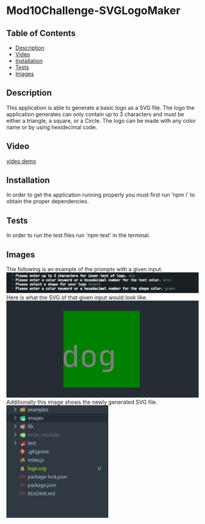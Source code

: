 # Mod10Challenge-SVGLogoMaker

  ## Table of Contents
  - [Description](#Description)
  - [Video](#Video)
  - [Installation](#Installation)
  - [Tests](#Tests)
  - [Images](#Images)

  ## Description
  This application is able to generate a basic logo as a SVG file. The logo the application generates can only contain up to 3 characters and must be either a triangle, a square, or a Circle. The logo can be made with any color name or by using hexidecimal code.

  ## Video
  [video demo](https://drive.google.com/file/d/10Ptr1_xpS1T7NG6PDyt1VxKRKcakeqNK/view)

  ## Installation
  In order to get the application running properly you must first run 'npm i' to obtain the proper dependencies.

  ## Tests
  In order to run the  test files run 'npm test' in the terminal.

  ## Images
  The following is an example of the prompts with a given input. \
  ![an example of what could be passed in the prompts](./images/inputExample.PNG) \
  Here is what the SVG of that given input would look like. \
  ![an example of the SVG would look like](./images/exampleOutput.PNG) \
  Additionally this image shows the newly generated SVG file. \
  ![newly generated file](./images/newFileGenerated.PNG)
